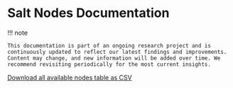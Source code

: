 # Salt Nodes Documentation

!!! note

    This documentation is part of an ongoing research project and is continuously updated to reflect our latest findings and improvements. Content may change, and new information will be added over time. We recommend revisiting periodically for the most current insights.

[Download all available nodes table as CSV](info_table.csv)
